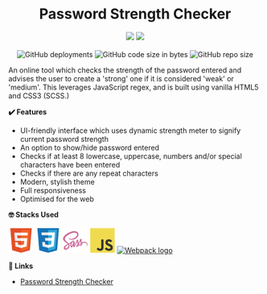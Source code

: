<div align="center">

<h1>Password Strength Checker</h1>

![](https://api.checklyhq.com/v1/badges/checks/90c31d05-ae71-4382-8a29-44d820e023a7?style=for-the-badge&theme=dark) ![](https://api.checklyhq.com/v1/badges/checks/90c31d05-ae71-4382-8a29-44d820e023a7?style=for-the-badge&theme=dark&responseTime=true) <br><br> ![GitHub deployments](https://img.shields.io/github/deployments/asbhogal/Password-Strength-Checker/production?label=DEPLOYMENT%20STATE&style=for-the-badge&labelColor=000) ![GitHub code size in bytes](https://img.shields.io/github/languages/code-size/asbhogal/Password-Strength-Checker?style=for-the-badge&labelColor=000) ![GitHub repo size](https://img.shields.io/github/repo-size/asbhogal/Password-Strength-Checker?color=blueviolet&style=for-the-badge&labelColor=000)

</div>

An online tool which checks the strength of the password entered and advises the user to create a 'strong' one if it is considered 'weak' or 'medium'. This leverages JavaScript regex, and is built using vanilla HTML5 and CSS3 (SCSS.)

<strong>:heavy_check_mark: Features</strong>

- UI-friendly interface which uses dynamic strength meter to signify current password strength
- An option to show/hide password entered
- Checks if at least 8 lowercase, uppercase, numbers and/or special characters have been entered
- Checks if there are any repeat characters
- Modern, stylish theme
- Full responsiveness
- Optimised for the web

<strong>:nerd_face: Stacks Used</strong>
<br><br>
<a target="_blank" rel="noopener noreferrer" href="https://github.com/devicons/devicon/blob/master/icons/html5/html5-original.svg"><img src="https://github.com/devicons/devicon/raw/master/icons/html5/html5-original.svg" alt="html5" width="50" height="50" style="max-width:100%;"></a>
<a target="_blank" rel="noopener noreferrer" href="https://github.com/devicons/devicon/blob/master/icons/css3/css3-original.svg"><img src="https://github.com/devicons/devicon/raw/master/icons/css3/css3-original.svg" alt="css3" width="50" height="50" style="max-width:100%;"></a>
<a target="_blank" rel="noopener noreferrer" href="https://github.com/devicons/devicon/blob/master/icons/sass/sass-original.svg"><img src="https://github.com/devicons/devicon/blob/master/icons/sass/sass-original.svg" alt="sass" width="50" height="50" style="max-width:100%;"></a>
<a target="_blank" rel="noopener noreferrer" href="https://github.com/devicons/devicon/blob/master/icons/javascript/javascript-original.svg"><img src="https://github.com/devicons/devicon/raw/master/icons/javascript/javascript-original.svg" alt="JavaScript" width="50" height="50" style="max-width:100%;"></a>
<a target="_blank" rel="noopener noreferrer" href="https://github.com/vitejs/vite/blob/main/docs/public/logo.svg"><img src="https://github.com/vitejs/vite/blob/main/docs/public/logo.svg" alt="Webpack logo" width="50" height="50" style="max-width:100%;"></a>

<strong>:link: Links</strong><br>

- <a target="_blank" href="https://password-strength-checker-nine.vercel.app/">Password Strength Checker</a>
